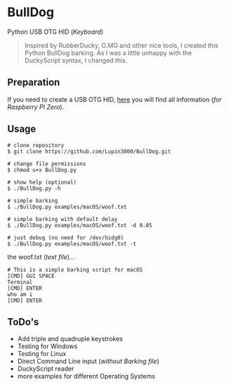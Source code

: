 # BullDog

Python USB OTG HID (_Keyboard_)

> Inspired by RubberDucky, O.MG and other nice tools, I created this Python BullDog barking. As I was a little unhappy with the DuckyScript syntax, I changed this.

## Preparation

If you need to create a USB OTG HID, [here](https://github.com/Lupin3000/Raspberry-PI-Tutorials) you will find all information (_for Raspberry PI Zero_).

## Usage

```shell
# clone repository
$ git clone https://github.com/Lupin3000/BullDog.git

# change file permissions
$ chmod u+x BullDog.py

# show help (optional)
$ ./BullDog.py -h

# simple barking
$ ./BullDog.py examples/macOS/woof.txt

# simple barking with default delay
$ ./BullDog.py examples/macOS/woof.txt -d 0.05

# just debug (no need for /dev/hidg0)
$ ./BullDog.py examples/macOS/woof.txt -t
```

the woof.txt (_text file_)...

```
# This is a simple barking script for macOS
[CMD] GUI SPACE
Terminal
[CMD] ENTER
who am i
[CMD] ENTER
```

## ToDo's

- Add triple and quadruple keystrokes
- Testing for Windows
- Testing for Linux
- Direct Command Line input (_without Barking file_)
- DuckyScript reader
- more examples for different Operating Systems
